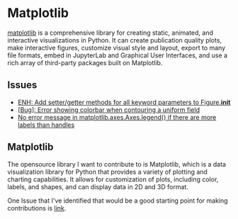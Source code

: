 # Matplotlib

[matplotlib](https://github.com/matplotlib/matplotlib) is a comprehensive library for creating static, animated, and interactive visualizations in Python. 
It can create publication quality plots, make interactive figures, customize visual style and layout, export to many file formats, 
embed in JupyterLab and Graphical User Interfaces, and use a rich array of third-party packages built on Matplotlib.

## Issues

- [ENH: Add setter/getter methods for all keyword parameters to Figure.__init__](https://github.com/matplotlib/matplotlib/issues/24617)
- [[Bug]: Error showing colorbar when contouring a uniform field](https://github.com/matplotlib/matplotlib/issues/23817)  
- [No error message in matplotlib.axes.Axes.legend() if there are more labels than handles](https://github.com/matplotlib/matplotlib/issues/24050)
## Matplotlib

The opensource library I want to contribute to is Matplotlib, which is a data visualization library for Python that provides a variety of plotting and 
charting capabilities. It allows for customization of plots, including color, labels, and shapes, and can display data in 2D and 3D format.

One Issue that I've identified that would be a good starting point for making contributions is [link](https://github.com/matplotlib/matplotlib/issues/23817).
